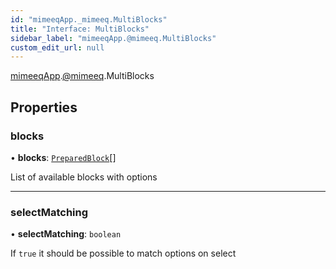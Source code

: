 ```yaml
---
id: "mimeeqApp._mimeeq.MultiBlocks"
title: "Interface: MultiBlocks"
sidebar_label: "mimeeqApp.@mimeeq.MultiBlocks"
custom_edit_url: null
---
```


[mimeeqApp](../modules/mimeeqApp.md).[@mimeeq](../namespaces/mimeeqApp._mimeeq.md).MultiBlocks

## Properties

### blocks

• **blocks**: [`PreparedBlock`](mimeeqApp._mimeeq.PreparedBlock.md)[]

List of available blocks with options

___

### selectMatching

• **selectMatching**: `boolean`

If `true` it should be possible to match options on select
